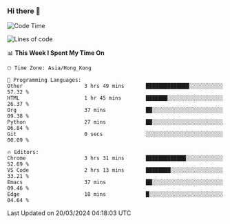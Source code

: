 ### Hi there 👋

<!--
**nicehiro/nicehiro** is a ✨ _special_ ✨ repository because its `README.md` (this file) appears on your GitHub profile.

Here are some ideas to get you started:

- 🔭 I’m currently working on ...
- 🌱 I’m currently learning ...
- 👯 I’m looking to collaborate on ...
- 🤔 I’m looking for help with ...
- 💬 Ask me about ...
- 📫 How to reach me: ...
- 😄 Pronouns: ...
- ⚡ Fun fact: ...
-->

<!--START_SECTION:waka-->
![Code Time](http://img.shields.io/badge/Code%20Time-289%20hrs%2019%20mins-blue)

![Lines of code](https://img.shields.io/badge/From%20Hello%20World%20I%27ve%20Written-2.6%20million%20lines%20of%20code-blue)

📊 **This Week I Spent My Time On** 

```text
🕑︎ Time Zone: Asia/Hong_Kong

💬 Programming Languages: 
Other                    3 hrs 49 mins       ██████████████░░░░░░░░░░░   57.32 % 
HTML                     1 hr 45 mins        ███████░░░░░░░░░░░░░░░░░░   26.37 % 
Org                      37 mins             ██░░░░░░░░░░░░░░░░░░░░░░░   09.38 % 
Python                   27 mins             ██░░░░░░░░░░░░░░░░░░░░░░░   06.84 % 
Git                      0 secs              ░░░░░░░░░░░░░░░░░░░░░░░░░   00.09 % 

🔥 Editors: 
Chrome                   3 hrs 31 mins       █████████████░░░░░░░░░░░░   52.69 % 
VS Code                  2 hrs 13 mins       ████████░░░░░░░░░░░░░░░░░   33.21 % 
Emacs                    37 mins             ██░░░░░░░░░░░░░░░░░░░░░░░   09.46 % 
Edge                     18 mins             █░░░░░░░░░░░░░░░░░░░░░░░░   04.64 % 
```


 Last Updated on 20/03/2024 04:18:03 UTC
<!--END_SECTION:waka-->
